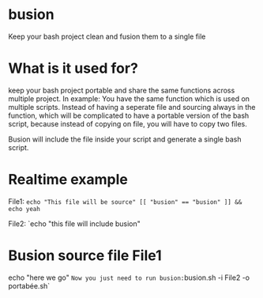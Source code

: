 # busion
Keep your bash project clean and fusion them to a single file

# What is it used for?
keep your bash project portable and share the same functions across multiple project.
In example:
  You have the same function which is used on multiple scripts. Instead of having a seperate file and sourcing always in the function, 
  which will be complicated to have a portable version of the bash script, because instead of copying on file, you will have to copy two files.
  
  Busion will include the file inside your script and generate a single bash script.
  
# Realtime example
File1:
`echo "This file will be source"
[[ "busion" == "busion" ]] && echo yeah
`

File2:
`echo "this file will include busion"
# Busion source file File1
echo "here we go"
`
Now you just need to run busion:
`busion.sh -i File2 -o portabée.sh`

